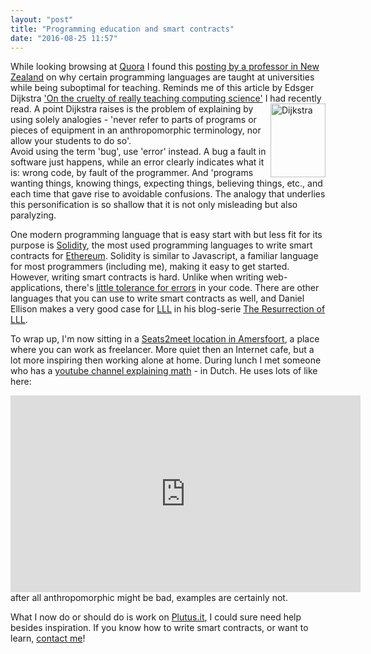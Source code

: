 ```yaml
---
layout: "post"
title: "Programming education and smart contracts"
date: "2016-08-25 11:57"
---
```

While looking browsing at [Quora](https://www.quora.com/Should-I-learn-Haskell) I found this [posting by a professor in New Zealand](http://erlang.org/pipermail/erlang-questions/2013-January/071898.html) on why certain programming languages are taught at universities while being suboptimal for teaching. Reminds me of this article by  Edsger Dijkstra ['On the cruelty of really teaching computing science'](https://www.cs.utexas.edu/users/EWD/transcriptions/EWD10xx/EWD1036.html) I had recently read.
<a href="https://nl.wikipedia.org/wiki/Edsger_Dijkstra"><img src = 'https://upload.wikimedia.org/wikipedia/commons/thumb/6/6a/EdsgerDijkstra.jpg/266px-EdsgerDijkstra.jpg' style="width: 88px; height: 118px;" align='right' alt="Dijkstra"/></a> A point Dijkstra raises is the problem of explaining by using solely analogies - 'never refer to parts of programs or pieces of equipment in an anthropomorphic terminology, nor allow your students to do so'.<br/>
Avoid using the term 'bug', use 'error' instead. A bug a fault in software just happens, while an error clearly indicates what it is: wrong code, by fault of the programmer. And 'programs wanting things, knowing things, expecting things, believing things, etc., and each time that gave rise to avoidable confusions. The analogy that underlies this personification is so shallow that it is not only misleading but also paralyzing.

One modern programming language that is easy start with but less fit for its purpose is [Solidity](http://solidity.readthedocs.io/), the most used programming languages to write smart contracts for [Ethereum](https://ethereum.org/). Solidity is similar to Javascript, a familiar language for most programmers (including me), making it easy to get started. However, writing smart contracts is hard. Unlike when writing web-applications, there's [little tolerance for errors](http://www.coindesk.com/the-dao-an-analysis-of-the-fallout/) in your code.
There are other languages that you can use to write smart contracts as well, and Daniel Ellison makes a very good case for [LLL](http://ethdocs.org/en/latest/contracts-and-transactions/contracts.html#id4) in his blog-serie [The Resurrection of LLL](http://blog.syrinx.net/the-resurrection-of-lll-part-1/).

To wrap up, I'm now sitting in a [Seats2meet location in Amersfoort](https://now.seats2meet.com/en/locations/374/Meet---Discover--Stadsring/activities), a place where you can work as freelancer. More quiet then an Internet cafe, but a lot more inspiring then working alone at home. During lunch I met someone who has a [youtube channel explaining math](https://www.youtube.com/channel/UCP-g3E7vm0vIChfgDpcPmnw) - in Dutch. He uses lots of like here:
<iframe width="560" height="315" src="https://www.youtube.com/embed/Ksg4HszLTY4" frameborder="0" allowfullscreen></iframe>
after all anthropomorphic might be bad, examples are certainly not.

What I now do or should do is work on [Plutus.it](https://plutus.it/), I could sure need help besides inspiration. If you know how to write smart contracts, or want to learn, [contact me](mailto:gerbrand@plutus.it?subject=Smart%20contract%20programming)!

